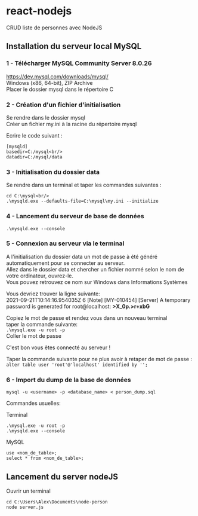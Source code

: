 # react-nodejs
CRUD liste de personnes avec NodeJS

## **Installation du serveur local MySQL**

### **1 - Télécharger MySQL Community Server 8.0.26**<br/>
https://dev.mysql.com/downloads/mysql/ <br/>
Windows (x86, 64-bit), ZIP Archive <br/>
Placer le dossier mysql dans le répertoire C

### **2 - Création d'un fichier d'initialisation**
Se rendre dans le dossier mysql<br/>
Créer un fichier my.ini à la racine du répertoire mysql

Ecrire le code suivant :<br/>
```
[mysqld]
basedir=C:/mysql<br/>
datadir=C:/mysql/data
```

### **3 - Initialisation du dossier data**<br/>
Se rendre dans un terminal et taper les commandes suivantes :<br/>
```
cd C:\mysql<br/>
.\mysqld.exe --defaults-file=C:\mysql\my.ini --initialize
```

### **4 - Lancement du serveur de base de données**<br/>
```.\mysqld.exe --console```

### **5 - Connexion au serveur via le terminal**<br/>
A l'initialisation du dossier data un mot de passe à été généré automatiquement pour se connecter au serveur.<br/>
Allez dans le dossier data et chercher un fichier nommé selon le nom de votre ordinateur, ouvrez-le.<br/>
Vous pouvez retrouvez ce nom sur Windows dans Informations Systèmes

Vous devriez trouver la ligne suivante: <br/>
2021-09-21T10:14:16.954035Z 6 [Note] [MY-010454] [Server] A temporary password is generated for root@localhost: **>X_0p.>r+xbG**

Copiez le mot de passe et rendez vous dans un nouveau terminal<br/>
taper la commande suivante:<br/>
```.\mysql.exe -u root -p```<br/>
Coller le mot de passe

C'est bon vous êtes connecté au serveur !

Taper la commande suivante pour ne plus avoir à retaper de mot de passe :<br/>
```alter table user 'root'@'localhost' identified by '';```

### **6 - Import du dump de la base de données**<br/>
```mysql -u <username> -p <database_name> < person_dump.sql```

Commandes usuelles:

Terminal<br/>
```
.\mysql.exe -u root -p
.\mysqld.exe --console
```

MySQL<br/>
```
use <nom_de_table>;
select * from <nom_de_table>;
```

## **Lancement du server nodeJS**
 
Ouvrir un terminal<br/>
```
cd C:\Users\Alex\Documents\node-person
node server.js
```

